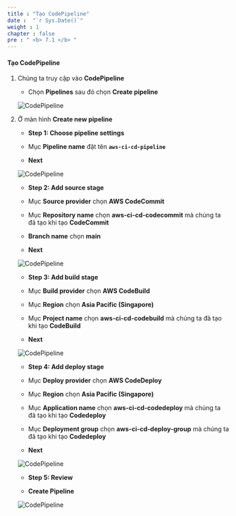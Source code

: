 ```yaml
---
title : "Tạo CodePipeline"
date :  "`r Sys.Date()`" 
weight : 1
chapter : false
pre : " <b> 7.1 </b> "
---
```


#### Tạo CodePipeline

1. Chúng ta truy cập vào **CodePipeline**

    - Chọn **Pipelines** sau đó chọn **Create pipeline**

    ![CodePipeline](/images/7-CodePipeline/1.png)

2. Ở màn hình **Create new pipeline**

    - **Step 1: Choose pipeline settings**

    - Mục **Pipeline name** đặt tên **```aws-ci-cd-pipeline```**

    - **Next**

    ![CodePipeline](/images/7-CodePipeline/2.png)

    - **Step 2: Add source stage**

    - Mục **Source provider** chọn **AWS CodeCommit**

    - Mục **Repository name** chọn **aws-ci-cd-codecommit** mà chúng ta đã tạo khi tạo **CodeCommit**

    - **Branch name** chọn **main**

    - **Next**

    ![CodePipeline](/images/7-CodePipeline/3.png)

    - **Step 3: Add build stage**

    - Mục **Build provider** chọn **AWS CodeBuild**

    - Mục **Region** chọn **Asia Pacific (Singapore)**

    - Mục **Project name** chọn **aws-ci-cd-codebuild** mà chúng ta đã tạo khi tạo **CodeBuild**

    - **Next**

    ![CodePipeline](/images/7-CodePipeline/4.png)

    - **Step 4: Add deploy stage**

    - Mục **Deploy provider** chọn **AWS CodeDeploy**

    - Mục **Region** chọn **Asia Pacific (Singapore)**

    - Mục **Application name** chọn **aws-ci-cd-codedeploy** mà chúng ta đã tạo khi tạo **Codedeploy**

    - Mục **Deployment group** chọn **aws-ci-cd-deploy-group** mà chúng ta đã tạo khi tạo **Codedeploy**

    - **Next**

    ![CodePipeline](/images/7-CodePipeline/5.png)

    - **Step 5: Review**

    - **Create Pipeline**

    ![CodePipeline](/images/7-CodePipeline/6.png)
